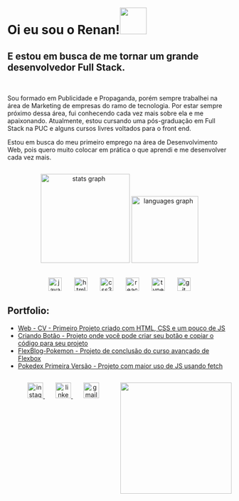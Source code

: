  <!-- Sobre mim -->
<h1 align="left">Oi eu sou o Renan!<img src="https://aaah0mnbncqtinas.public.blob.vercel-storage.com/0Pj6ze9-no-background-dY8pvFIjbZzQaeA9cknV5vS7f0R0ju.png" height="60">
</h1>
<h2>E estou em busca de me tornar um grande desenvolvedor Full Stack.</h2><br>

 <p>Sou formado em Publicidade e Propaganda, porém sempre trabalhei na área de Marketing de empresas do ramo de tecnologia. Por estar sempre próximo dessa área, fui conhecendo cada vez mais sobre ela e me apaixonando. Atualmente, estou cursando uma pós-graduação em Full Stack na PUC e alguns cursos livres voltados para o front end.</p>
  <p>Estou em busca do meu primeiro emprego na área de Desenvolvimento Web, pois quero muito colocar em prática o que aprendi e me desenvolver cada vez mais.</p>
  
##

 <!-- Score alinhado ao centro -->
<div align="center">
  <img src="https://github-readme-stats.vercel.app/api?username=RenanFumis&hide_title=false&hide_rank=false&show_icons=true&include_all_commits=true&count_private=true&disable_animations=false&theme=merko&locale=en&hide_border=false" height="200" alt="stats graph"  />
  <img src="https://github-readme-stats.vercel.app/api/top-langs?username=RenanFumis&locale=en&hide_title=false&layout=compact&card_width=320&langs_count=5&theme=merko&hide_border=false" height="150" alt="languages graph"  />
</div>

##

 <!-- Linguagens aprendidas até o momento -->
<div align="center">
  <img src="https://cdn.jsdelivr.net/gh/devicons/devicon/icons/javascript/javascript-original.svg" height="30" alt="javascript logo"  />
  <img width="20" />
  <img src="https://cdn.jsdelivr.net/gh/devicons/devicon/icons/html5/html5-original.svg" height="30" alt="html5 logo"  />
  <img width="20" />
  <img src="https://cdn.jsdelivr.net/gh/devicons/devicon/icons/css3/css3-original.svg" height="30" alt="css3 logo"  />
  <img width="20" />
  <img src="https://cdn.jsdelivr.net/gh/devicons/devicon/icons/react/react-original.svg" height="30" alt="react logo"  />
  <img width="20" />
  <img src="https://cdn.jsdelivr.net/gh/devicons/devicon/icons/typescript/typescript-original.svg" height="30" alt="typescript logo"  />
 <img width="20" />
   <img src="https://cdn.jsdelivr.net/gh/devicons/devicon/icons/git/git-original.svg" height="30" alt="git logo"  />
</div>

##

 <!-- Portfolio -->
 <h2>Portfolio:</h2>
 
- [Web - CV - Primeiro Projeto criado com HTML, CSS e um pouco de JS](https://renanfumis.github.io/renanfumis-cv-web/)
- [Criando Botão - Projeto onde você pode criar seu botão e copiar o código para seu projeto](https://renanfumis.github.io/criandoBotao/)
- [FlexBlog-Pokemon - Projeto de conclusão do curso avançado de Flexbox](https://renanfumis.github.io/flexblogPokemon/)
- [Pokedex Primeira Versão - Projeto com maior uso de JS usando fetch](https://renanfumis.github.io/pokedexV1/)


##
 <!-- Formas de contato e gif -->
<div align="center">
  <a href="https://www.instagram.com/meir_fumis?igsh=M20zZnh2NDltNm9n&utm_source=qr" target="_blank">
    <img src="https://img.shields.io/static/v1?message=Instagram&logo=instagram&label=&color=E4405F&logoColor=white&labelColor=&style=for-the-badge" height="35" alt="instagram logo"  />
  </a>
  <img width="20" />
  <a href="https://www.linkedin.com/in/renanfumis/" target="_blank">
    <img src="https://img.shields.io/static/v1?message=LinkedIn&logo=linkedin&label=&color=0077B5&logoColor=white&labelColor=&style=for-the-badge" height="35" alt="linkedin logo" />
  </a>
  <img width="20"/>
  <a href="mailto:meirfumis@gmail.com" target="_blank">
    <img src="https://img.shields.io/static/v1?message=Gmail&logo=gmail&label=&color=D14836&logoColor=white&labelColor=&style=for-the-badge" height="35" alt="gmail logo" />
  </a>

 
 <img align="right" height="250" src="https://i.picasion.com/pic92/2736ff405ea2266f3e35fcf7b475bfb7.gif"  />

</div>


<br clear="both">




##
